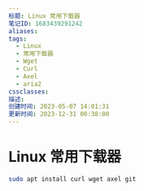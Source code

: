 ```yaml
---
标题: Linux 常用下载器
笔记ID: 1683439291242
aliases: 
tags:
  - Linux
  - 常用下载器
  - Wget
  - Curl
  - Axel
  - aria2
cssclasses: 
描述: 
创建时间: 2023-05-07 14:01:31
更新时间: 2023-12-31 00:38:00
---
```


# Linux 常用下载器

```sh
sudo apt install curl wget axel git
```
